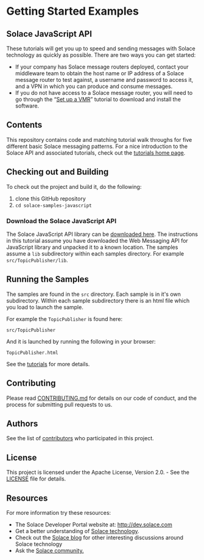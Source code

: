 # Getting Started Examples
## Solace JavaScript API

These tutorials will get you up to speed and sending messages with Solace technology as quickly as possible. There are two ways you can get started:

- If your company has Solace message routers deployed, contact your middleware team to obtain the host name or IP address of a Solace message router to test against, a username and password to access it, and a VPN in which you can produce and consume messages.
- If you do not have access to a Solace message router, you will need to go through the “[Set up a VMR](http://docs.solace.com/Solace-VMR-Set-Up/Setting-Up-VMRs.htm)” tutorial to download and install the software.

## Contents

This repository contains code and matching tutorial walk throughs for five different basic Solace messaging patterns. For a nice introduction to the Solace API and associated tutorials, check out the [tutorials home page](https://solacesamples.github.io/solace-samples-javascript/).

## Checking out and Building

To check out the project and build it, do the following:

  1. clone this GitHub repository
  1. `cd solace-samples-javascript`
 
### Download the Solace JavaScript API

The Solace JavaScript API library can be [downloaded here](http://dev.solace.com/downloads/).  The instructions in this tutorial assume you have downloaded the Web Messaging API for JavaScript library and unpacked it to a known location. The samples assume a `lib` subdirectory within each samples directory. For example `src/TopicPublisher/lib`.

## Running the Samples

The samples are found in the `src` directory. Each sample is in it's own subdirectory. Within each sample subdirectory there is an html file which you load to launch the sample.

For example the `TopicPublisher` is found here:

    src/TopicPublisher

And it is launched by running the following in your browser:

    TopicPublisher.html

See the [tutorials](https://solacesamples.github.io/solace-samples-javascript/) for more details.

## Contributing

Please read [CONTRIBUTING.md](CONTRIBUTING.md) for details on our code of conduct, and the process for submitting pull requests to us.

## Authors

See the list of [contributors](https://github.com/SolaceSamples/solace-samples-javascript/contributors) who participated in this project.

## License

This project is licensed under the Apache License, Version 2.0. - See the [LICENSE](LICENSE) file for details.

## Resources

For more information try these resources:

- The Solace Developer Portal website at: http://dev.solace.com
- Get a better understanding of [Solace technology](http://dev.solace.com/tech/).
- Check out the [Solace blog](http://dev.solace.com/blog/) for other interesting discussions around Solace technology
- Ask the [Solace community.](http://dev.solace.com/community/)
